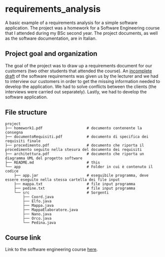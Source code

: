 # requirements_analysis
A basic example of a requirements analysis for a simple software application. The project was a homework for a Software Engineering course that I attended during my BSc second year. The project documents, as well as the software documentation, are in Italian.

## Project goal and organization 
The goal of the project was to draw up a requirements document for our customers (two other students that attended the course). An [incomplete draft](homework1.pdf) of the software requirements was given us by the lecturer and we had to interview our customers in order to get the missing information needed to develop the application. We had to solve conflicts between the clients (the interviews were carried out separately). Lastly, we had to develop the software application.   

## File structure
```
project
├── homework1.pdf                    # documento contenente la consegna
├── documentoRequisiti.pdf           # documento di specifica dei requisiti finale
├── procedimento.pdf                 # documento che riporta il procedimento seguito nella stesura del documento dei requisiti
├── architettura.pdf                 # documento che riporta un diagramma UML del progetto software
├── README.md                        # this
└── app                              # Folder in cui è contenuto il codice
    ├── app.jar                      # eseguibile programma, deve essere eseguito nella stessa cartella dei file input
    ├── mappa.txt                    # file input programma
    ├── pedine.txt                   # file input programma
    └── src                          # Sorgenti 
        ├── Coord.java
        ├── Elfo.java
        ├── Mappa.java
        ├── MappaElaboratore.java
        ├── Nano.java
        ├── Orco.java
        └── Pedina.java
```
## Course link
Link to the software engineering course [here](https://en.didattica.unipd.it/off/2018/LT/IN/IN0508/000ZZ/INP8084339/N0).
